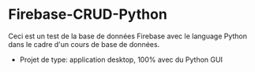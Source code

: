# Firebase-CRUD-Python

Ceci est un test de la base de données Firebase avec le language Python dans le cadre d'un cours de base de données.


- Projet de type: application desktop, 100% avec du Python GUI
